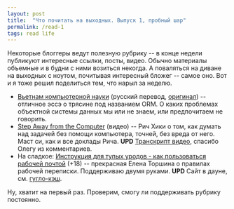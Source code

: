 ```yaml
---
layout: post
title:  "Что почитать на выходных. Выпуск 1, пробный шар"
permalink: /read-1
tags: read life
---
```


Некоторые блоггеры ведут полезную рубрику -- в конце недели публикуют интересные
ссылки, посты, видео. Обычно материалы объемные и в будни с ними возиться
некогда. А поваляться на диване на выходных с ноутом, почитывая интересный
бложег -- самое оно. Вот и я тоже решил поделиться тем, что нарыл за неделю.

- [Вьетнам компьютерной науки](http://citforum.ru/database/articles/vietnam/)
  (русский перевод,
  [оригинал](http://blogs.tedneward.com/2006/06/26/The+Vietnam+Of+Computer+Science.aspx))
  -- отличное эссэ о трясине под названием ORM. О каких проблемах объектной
  системы данных мы или не знаем, или предпочитаем не говорить.
- [Step Away from the Computer](https://www.youtube.com/watch?v=f84n5oFoZBc)
  (видео) -- Рич Хики о том, как думать над задачей без помощи компьютера,
  точней, без вреда от него. Маст си, как и все доклады Рича. **UPD**
  [Транскрипт видео][rich-tr], спасибо Олегу из комментариев.
- На сладкое:
  [Инструкция для тупых уродов - как пользоваться рабочей почтой](http://torshina.me/instrukcziya-kak-polzovatsya-rabochej-pochtoj/)
  (+18) -- прекрасная Елена Торшина о правилах рабочей переписки. Поддерживаю
  двумя руками. **UPD** Сайт в дауне, см. [гугло-кэш][google-cache].

Ну, хватит на первый раз. Проверим, смогу ли поддерживать рубрику постоянно.

[google-cache]:http://webcache.googleusercontent.com/search?q=cache:Fe1TxJ7Bac4J:torshina.me/instrukcziya-kak-polzovatsya-rabochej-pochtoj/+&cd=1&hl=en&ct=clnk&gl=ru
[rich-tr]:https://github.com/matthiasn/talk-transcripts/blob/master/Hickey_Rich/HammockDrivenDev.md
